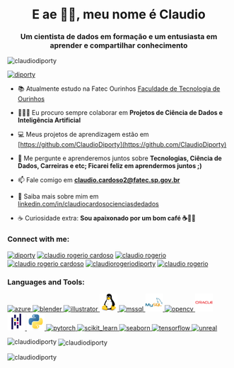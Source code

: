 <h1 align="center">E ae ✌🏾, meu nome é Claudio</h1>
<h3 align="center">Um cientista de dados em formação e um entusiasta em aprender e compartilhar conhecimento</h3>

<p align="left"> <img src="https://komarev.com/ghpvc/?username=claudiodiporty&label=Profile%20views&color=0e75b6&style=flat" alt="claudiodiporty" /> </p>

<p align="left"> <a href="https://twitter.com/diporty" target="blank"><img src="https://img.shields.io/twitter/follow/diporty?logo=twitter&style=for-the-badge" alt="diporty" /></a> </p>

- 📚 Atualmente estudo na Fatec Ourinhos [Faculdade de Tecnologia de Ourinhos](https://www.fatecourinhos.edu.br/)

- 👨🏿‍💻 Eu procuro sempre colaborar em **Projetos de Ciência de Dados e Inteligência Artificial**

- 💻 Meus projetos de aprendizagem estão em [https://github.com/ClaudioDiporty](https://github.com/ClaudioDiporty)

- 💬 Me pergunte e aprenderemos juntos sobre **Tecnologias, Ciência de Dados, Carreiras e etc; Ficarei feliz em aprendermos juntos ;)**

- 📫 Fale comigo em **claudio.cardoso2@fatec.sp.gov.br**

- 📖 Saiba mais sobre mim em [linkedin.com/in/claudiocardosocienciasdedados](linkedin.com/in/claudiocardosocienciasdedados)

- ☕ Curiosidade extra: **Sou apaixonado por um bom café ☕✌🏾**

<h3 align="left">Connect with me:</h3>
<p align="left">
<a href="https://twitter.com/diporty" target="blank"><img align="center" src="https://raw.githubusercontent.com/rahuldkjain/github-profile-readme-generator/master/src/images/icons/Social/twitter.svg" alt="diporty" height="30" width="40" /></a>
<a href="https://linkedin.com/in/claudio rogerio cardoso" target="blank"><img align="center" src="https://raw.githubusercontent.com/rahuldkjain/github-profile-readme-generator/master/src/images/icons/Social/linked-in-alt.svg" alt="claudio rogerio cardoso" height="30" width="40" /></a>
<a href="https://kaggle.com/claudio rogerio" target="blank"><img align="center" src="https://raw.githubusercontent.com/rahuldkjain/github-profile-readme-generator/master/src/images/icons/Social/kaggle.svg" alt="claudio rogerio" height="30" width="40" /></a>
<a href="https://fb.com/claudio rogerio cardoso" target="blank"><img align="center" src="https://raw.githubusercontent.com/rahuldkjain/github-profile-readme-generator/master/src/images/icons/Social/facebook.svg" alt="claudio rogerio cardoso" height="30" width="40" /></a>
<a href="https://instagram.com/claudiorogeriodiporty" target="blank"><img align="center" src="https://raw.githubusercontent.com/rahuldkjain/github-profile-readme-generator/master/src/images/icons/Social/instagram.svg" alt="claudiorogeriodiporty" height="30" width="40" /></a>
<a href="https://www.youtube.com/c/claudio rogerio" target="blank"><img align="center" src="https://raw.githubusercontent.com/rahuldkjain/github-profile-readme-generator/master/src/images/icons/Social/youtube.svg" alt="claudio rogerio" height="30" width="40" /></a>
</p>

<h3 align="left">Languages and Tools:</h3>
<p align="left"> <a href="https://azure.microsoft.com/en-in/" target="_blank" rel="noreferrer"> <img src="https://www.vectorlogo.zone/logos/microsoft_azure/microsoft_azure-icon.svg" alt="azure" width="40" height="40"/> </a> <a href="https://www.blender.org/" target="_blank" rel="noreferrer"> <img src="https://download.blender.org/branding/community/blender_community_badge_white.svg" alt="blender" width="40" height="40"/> </a> <a href="https://www.adobe.com/in/products/illustrator.html" target="_blank" rel="noreferrer"> <img src="https://www.vectorlogo.zone/logos/adobe_illustrator/adobe_illustrator-icon.svg" alt="illustrator" width="40" height="40"/> </a> <a href="https://www.linux.org/" target="_blank" rel="noreferrer"> <img src="https://raw.githubusercontent.com/devicons/devicon/master/icons/linux/linux-original.svg" alt="linux" width="40" height="40"/> </a> <a href="https://www.microsoft.com/en-us/sql-server" target="_blank" rel="noreferrer"> <img src="https://www.svgrepo.com/show/303229/microsoft-sql-server-logo.svg" alt="mssql" width="40" height="40"/> </a> <a href="https://www.mysql.com/" target="_blank" rel="noreferrer"> <img src="https://raw.githubusercontent.com/devicons/devicon/master/icons/mysql/mysql-original-wordmark.svg" alt="mysql" width="40" height="40"/> </a> <a href="https://opencv.org/" target="_blank" rel="noreferrer"> <img src="https://www.vectorlogo.zone/logos/opencv/opencv-icon.svg" alt="opencv" width="40" height="40"/> </a> <a href="https://www.oracle.com/" target="_blank" rel="noreferrer"> <img src="https://raw.githubusercontent.com/devicons/devicon/master/icons/oracle/oracle-original.svg" alt="oracle" width="40" height="40"/> </a> <a href="https://pandas.pydata.org/" target="_blank" rel="noreferrer"> <img src="https://raw.githubusercontent.com/devicons/devicon/2ae2a900d2f041da66e950e4d48052658d850630/icons/pandas/pandas-original.svg" alt="pandas" width="40" height="40"/> </a> <a href="https://www.python.org" target="_blank" rel="noreferrer"> <img src="https://raw.githubusercontent.com/devicons/devicon/master/icons/python/python-original.svg" alt="python" width="40" height="40"/> </a> <a href="https://pytorch.org/" target="_blank" rel="noreferrer"> <img src="https://www.vectorlogo.zone/logos/pytorch/pytorch-icon.svg" alt="pytorch" width="40" height="40"/> </a> <a href="https://scikit-learn.org/" target="_blank" rel="noreferrer"> <img src="https://upload.wikimedia.org/wikipedia/commons/0/05/Scikit_learn_logo_small.svg" alt="scikit_learn" width="40" height="40"/> </a> <a href="https://seaborn.pydata.org/" target="_blank" rel="noreferrer"> <img src="https://seaborn.pydata.org/_images/logo-mark-lightbg.svg" alt="seaborn" width="40" height="40"/> </a> <a href="https://www.tensorflow.org" target="_blank" rel="noreferrer"> <img src="https://www.vectorlogo.zone/logos/tensorflow/tensorflow-icon.svg" alt="tensorflow" width="40" height="40"/> </a> <a href="https://unrealengine.com/" target="_blank" rel="noreferrer"> <img src="https://raw.githubusercontent.com/kenangundogan/fontisto/036b7eca71aab1bef8e6a0518f7329f13ed62f6b/icons/svg/brand/unreal-engine.svg" alt="unreal" width="40" height="40"/> </a> </p>

<p><img align="left" src="https://github-readme-stats.vercel.app/api/top-langs?username=claudiodiporty&show_icons=true&locale=en&layout=compact" alt="claudiodiporty" /></p>

<p>&nbsp;<img align="center" src="https://github-readme-stats.vercel.app/api?username=claudiodiporty&show_icons=true&locale=en" alt="claudiodiporty" /></p>

<p><img align="center" src="https://github-readme-streak-stats.herokuapp.com/?user=claudiodiporty&" alt="claudiodiporty" /></p>


<!--
**ClaudioDiporty/ClaudioDiporty** is a ✨ _special_ ✨ repository because its `README.md` (this file) appears on your GitHub profile.

Here are some ideas to get you started:

- 🔭 I’m currently working on ...
- 🌱 I’m currently learning ...
- 👯 I’m looking to collaborate on ...
- 🤔 I’m looking for help with ...
- 💬 Ask me about ...
- 📫 How to reach me: ...
- 😄 Pronouns: ...
- ⚡ Fun fact: ...
-->
